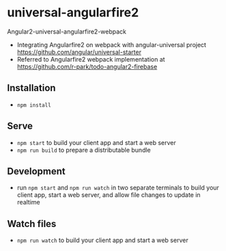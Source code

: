 # universal-angularfire2
Angular2-universal-angularfire2-webpack

* Integrating Angularfire2 on webpack with angular-universal project https://github.com/angular/universal-starter
* Referred to Angularfire2 webpack implementation at https://github.com/r-park/todo-angular2-firebase

## Installation

* `npm install`

## Serve

* `npm start` to build your client app and start a web server
* `npm run build` to prepare a distributable bundle

## Development
* run `npm start` and `npm run watch` in two separate terminals to build your client app, start a web server, and allow file changes to update in realtime

## Watch files
* `npm run watch` to build your client app and start a web server


